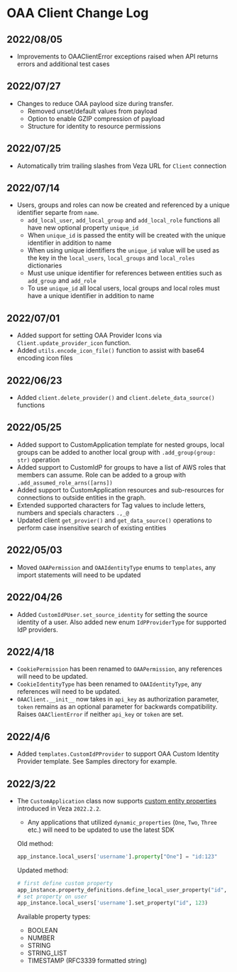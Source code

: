 # OAA Client Change Log
## 2022/08/05
* Improvements to OAAClientError exceptions raised when API returns errors and additional test cases

## 2022/07/27
* Changes to reduce OAA paylood size during transfer.
  * Removed unset/default values from payload
  * Option to enable GZIP compression of payload
  * Structure for identity to resource permissions

## 2022/07/25
* Automatically trim trailing slashes from Veza URL for `Client` connection

## 2022/07/14
* Users, groups and roles can now be created and referenced by a unique identifier separte from `name`.
  * `add_local_user`, `add_local_group` and `add_local_role` functions all have new optional property `unique_id`
  * When `unique_id` is passed the entity will be created with the unique identifier in addition to name
  * When using unique identifiers the `unique_id` value will be used as the key in the `local_users`, `local_groups` and `local_roles` dictionaries
  * Must use unique identifier for references between entities such as `add_group` and `add_role`
  * To use `unique_id` all local users, local groups and local roles must have a unique identifier in addition to name

## 2022/07/01
* Added support for setting OAA Provider Icons via `Client.update_provider_icon` function.
* Added `utils.encode_icon_file()` function to assist with base64 encoding icon files

## 2022/06/23
* Added `client.delete_provider()` and `client.delete_data_source()` functions

## 2022/05/25
* Added support to CustomApplication template for nested groups, local groups can be added to another local group with `.add_group(group: str)` operation
* Added support to CustomIdP for groups to have a list of AWS roles that members can assume. Role can be added to a group with `.add_assumed_role_arns([arns])`
* Added support to CustomApplication resources and sub-resources for connections to outside entities in the graph.
* Extended supported characters for Tag values to include letters, numbers and specials characters `.,_@`
* Updated client `get_provier()` and `get_data_source()` operations to perform case insensitive search of existing entities

## 2022/05/03
* Moved `OAAPermission` and `OAAIdentityType` enums to `templates`, any import statements will need to be updated

## 2022/04/26
*   Added `CustomIdPUser.set_source_identity` for setting the source identity of a user. Also added new enum
    `IdPProviderType` for supported IdP providers.

## 2022/4/18
* `CookiePermission` has been renamed to `OAAPermission`, any references will need to be updated.
* `CookieIdentityType` has been renamed to `OAAIdentityType`, any references will need to be updated.
* `OAAClient.__init__` now takes in `api_key` as authorization parameter, `token` remains as an optional parameter for backwards compatibility. Raises `OAAClientError` if neither `api_key` or `token` are set.

## 2022/4/6
* Added `templates.CustomIdPProvider` to support OAA Custom Identity Provider template. See Samples directory for example.

## 2022/3/22
* The `CustomApplication` class now supports [custom entity properties](https://docs.veza.com/api/oaa/custom-properties) introduced in Veza `2022.2.2`.
  - Any applications that utilized `dynamic_properties` (`One`, `Two`, `Three` etc.) will need to be updated to use the latest SDK

  Old method:
  ```python
  app_instance.local_users['username'].property["One"] = "id:123"
  ```

  Updated method:
  ```python
  # first define custom property
  app_instance.property_definitions.define_local_user_property("id", OAAPropertyType.NUMBER)
  # set property on user
  app_instance.local_users['username'].set_property("id", 123)
  ```

  Available property types:
  * BOOLEAN
  * NUMBER
  * STRING
  * STRING_LIST
  * TIMESTAMP (RFC3339 formatted string)
